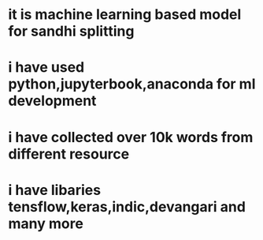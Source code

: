 # it is machine learning based model for sandhi splitting 
# i have used python,jupyterbook,anaconda for ml development
# i have collected over 10k words from different resource 
# i have libaries tensflow,keras,indic,devangari and many more

